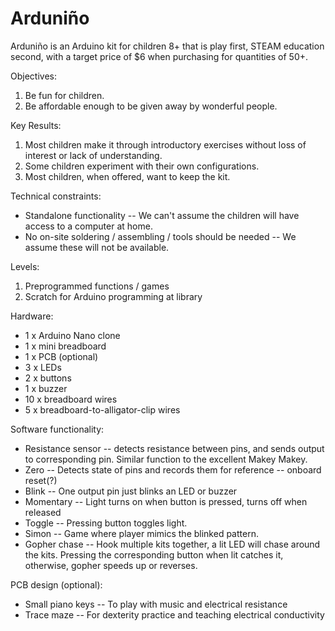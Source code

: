# Arduniño
Arduniño is an Arduino kit for children 8+ that is play first, STEAM education second, with a target price of $6 when purchasing for quantities of 50+.

Objectives:
1) Be fun for children.
2) Be affordable enough to be given away by wonderful people.

Key Results:
1) Most children make it through introductory exercises without loss of interest or lack of understanding.
2) Some children experiment with their own configurations.
3) Most children, when offered, want to keep the kit.

Technical constraints:
- Standalone functionality -- We can't assume the children will have access to a computer at home.
- No on-site soldering / assembling / tools should be needed -- We assume these will not be available.

Levels:
1) Preprogrammed functions / games
2) Scratch for Arduino programming at library

Hardware:
- 1 x Arduino Nano clone
- 1 x mini breadboard
- 1 x PCB (optional)
- 3 x LEDs
- 2 x buttons
- 1 x buzzer
- 10 x breadboard wires
- 5 x breadboard-to-alligator-clip wires

Software functionality:
- Resistance sensor -- detects resistance between pins, and sends output to corresponding pin. Similar function to the excellent Makey Makey.
- Zero -- Detects state of pins and records them for reference -- onboard reset(?)
- Blink -- One output pin just blinks an LED or buzzer
- Momentary -- Light turns on when button is pressed, turns off when released
- Toggle -- Pressing button toggles light.
- Simon -- Game where player mimics the blinked pattern.
- Gopher chase -- Hook multiple kits together, a lit LED will chase around the kits. Pressing the corresponding button when lit catches it, otherwise, gopher speeds up or reverses.

PCB design (optional):
- Small piano keys -- To play with music and electrical resistance
- Trace maze -- For dexterity practice and teaching electrical conductivity
